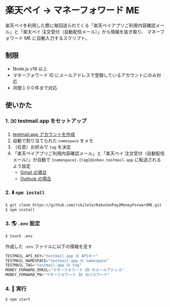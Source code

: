 # 楽天ペイ → マネーフォワード ME

楽天ペイを利用した際に毎回送られてくる「楽天ペイアプリご利用内容確認メール」と「楽天ペイ 注文受付（自動配信メール）」から情報を抜き取り、
マネーフォワード ME に自動入力するスクリプト。

## 制限

- Node.js v18 以上
- マネーフォワード ID にメールアドレスで登録しているアカウントにのみ対応
- 月間１００件まで対応

## 使いかた

### 1. ✉️ testmail.app をセットアップ

1. [testmail.app アカウントを作成](https://testmail.app/signup)
1. 自動で割り当てられた `namespace` をメモ
1. （任意）お好みで `tag` を決定
1. 「楽天ペイアプリご利用内容確認メール」と「楽天ペイ 注文受付（自動配信メール）」が自動で `{namespace}.{tag}@inbox.testmail.app` に転送されるよう設定
    - [Gmail の場合](https://support.google.com/mail/answer/10957)
    - [Outlook の場合](https://support.microsoft.com/en-us/office/turn-on-automatic-forwarding-in-outlook-7f2670a1-7fff-4475-8a3c-5822d63b0c8e)

### 2. ⬇️ `npm install`

```sh
$ git clone https://github.com/rikilele/RakutenPay2MoneyForwardME.git
$ npm install
```

### 3. 🌎 `.env` 設定

```sh
$ touch .env
```

作成した `.env` ファイルに以下の情報を足す

```js
TESTMAIL_API_KEY="testmail.app の APIキー"
TESTMAIL_NAMESPACE="testmail.app の namespace"
TESTMAIL_TAG="testmail.app の tag"
MONEY_FORWARD_EMAIL="マネーフォワード ID のメールアドレス"
MONEY_FORWARD_PW="マネーフォワード ID のパスワード"
```

### 4. 🏃 実行

```sh
$ npm start
```
